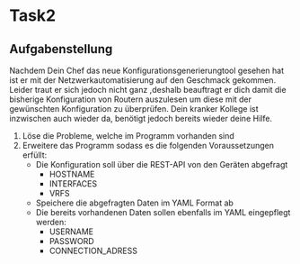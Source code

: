 # Task2
## Aufgabenstellung
Nachdem Dein Chef das neue Konfigurationsgenerierungtool gesehen hat ist er mit der Netzwerkautomatisierung auf den Geschmack gekommen. Leider traut er sich jedoch nicht ganz ,deshalb beauftragt er dich damit die bisherige Konfiguration von Routern auszulesen um diese mit der gewünschten Konfiguration zu überprüfen.
Dein kranker Kollege ist inzwischen auch wieder da, benötigt jedoch bereits wieder deine Hilfe.
1. Löse die Probleme, welche im Programm vorhanden sind
2. Erweitere das Programm sodass es die folgenden Voraussetzungen erfüllt:
    * Die Konfiguration soll über die REST-API von den Geräten abgefragt
        * HOSTNAME
        * INTERFACES
        * VRFS
   * Speichere die abgefragten Daten im YAML Format ab
   * Die bereits vorhandenen Daten sollen ebenfalls im YAML eingepflegt werden:
        * USERNAME
        * PASSWORD
        * CONNECTION_ADRESS
 